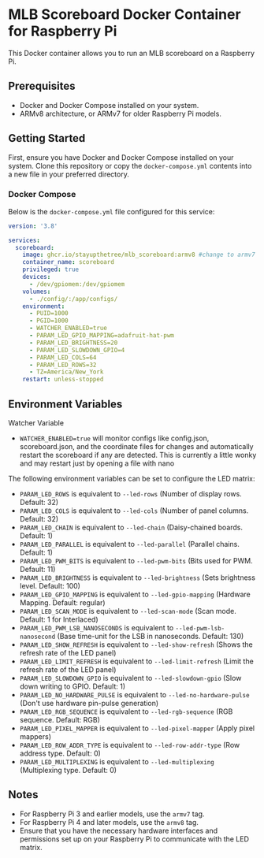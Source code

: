 # MLB Scoreboard Docker Container for Raspberry Pi

This Docker container allows you to run an MLB scoreboard on a Raspberry Pi.

## Prerequisites

- Docker and Docker Compose installed on your system.
- ARMv8 architecture, or ARMv7 for older Raspberry Pi models.

## Getting Started

First, ensure you have Docker and Docker Compose installed on your system. Clone this repository or copy the `docker-compose.yml` contents into a new file in your preferred directory.

### Docker Compose

Below is the `docker-compose.yml` file configured for this service:

```yaml
version: '3.8'

services:
  scoreboard:
    image: ghcr.io/stayupthetree/mlb_scoreboard:armv8 #change to armv7 for older pi
    container_name: scoreboard
    privileged: true
    devices:
      - /dev/gpiomem:/dev/gpiomem
    volumes:
      - ./config/:/app/configs/
    environment:
      - PUID=1000
      - PGID=1000
      - WATCHER_ENABLED=true
      - PARAM_LED_GPIO_MAPPING=adafruit-hat-pwm
      - PARAM_LED_BRIGHTNESS=20
      - PARAM_LED_SLOWDOWN_GPIO=4
      - PARAM_LED_COLS=64
      - PARAM_LED_ROWS=32
      - TZ=America/New_York
    restart: unless-stopped
```

## Environment Variables

Watcher Variable
- `WATCHER_ENABLED=true` will monitor configs like config.json, scoreboard.json, and the coordinate files for changes and automatically restart the scoreboard if any are detected. This is currently a little wonky and may restart just by opening a file with nano

The following environment variables can be set to configure the LED matrix:

- `PARAM_LED_ROWS` is equivalent to `--led-rows` (Number of display rows. Default: 32)
- `PARAM_LED_COLS` is equivalent to `--led-cols` (Number of panel columns. Default: 32)
- `PARAM_LED_CHAIN` is equivalent to `--led-chain` (Daisy-chained boards. Default: 1)
- `PARAM_LED_PARALLEL` is equivalent to `--led-parallel` (Parallel chains. Default: 1)
- `PARAM_LED_PWM_BITS` is equivalent to `--led-pwm-bits` (Bits used for PWM. Default: 11)
- `PARAM_LED_BRIGHTNESS` is equivalent to `--led-brightness` (Sets brightness level. Default: 100)
- `PARAM_LED_GPIO_MAPPING` is equivalent to `--led-gpio-mapping` (Hardware Mapping. Default: regular)
- `PARAM_LED_SCAN_MODE` is equivalent to `--led-scan-mode` (Scan mode. Default: 1 for Interlaced)
- `PARAM_LED_PWM_LSB_NANOSECONDS` is equivalent to `--led-pwm-lsb-nanosecond` (Base time-unit for the LSB in nanoseconds. Default: 130)
- `PARAM_LED_SHOW_REFRESH` is equivalent to `--led-show-refresh` (Shows the refresh rate of the LED panel)
- `PARAM_LED_LIMIT_REFRESH` is equivalent to `--led-limit-refresh` (Limit the refresh rate of the LED panel)
- `PARAM_LED_SLOWDOWN_GPIO` is equivalent to `--led-slowdown-gpio` (Slow down writing to GPIO. Default: 1)
- `PARAM_LED_NO_HARDWARE_PULSE` is equivalent to `--led-no-hardware-pulse` (Don't use hardware pin-pulse generation)
- `PARAM_LED_RGB_SEQUENCE` is equivalent to `--led-rgb-sequence` (RGB sequence. Default: RGB)
- `PARAM_LED_PIXEL_MAPPER` is equivalent to `--led-pixel-mapper` (Apply pixel mappers)
- `PARAM_LED_ROW_ADDR_TYPE` is equivalent to `--led-row-addr-type` (Row address type. Default: 0)
- `PARAM_LED_MULTIPLEXING` is equivalent to `--led-multiplexing` (Multiplexing type. Default: 0)

## Notes

- For Raspberry Pi 3 and earlier models, use the `armv7` tag.
- For Raspberry Pi 4 and later models, use the `armv8` tag.
- Ensure that you have the necessary hardware interfaces and permissions set up on your Raspberry Pi to communicate with the LED matrix.

